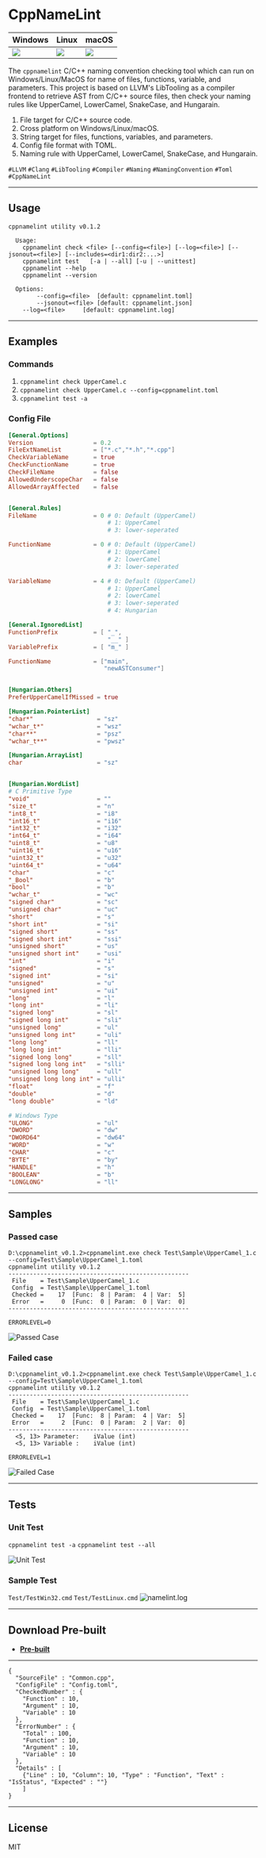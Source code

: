 # **CppNameLint**

| Windows | Linux | macOS |
|---------|-------|-------|
|![](https://dev.azure.com/CppNameLint/cpp-namelint/_apis/build/status/cpp-namelint?branchName=master&jobName=Windows) |![](https://dev.azure.com/CppNameLint/cpp-namelint/_apis/build/status/cpp-namelint?branchName=master&jobName=Linux)   | ![](https://dev.azure.com/CppNameLint/cpp-namelint/_apis/build/status/cpp-namelint?branchName=master&jobName=macOS)


The `cppnamelint` C/C++ naming convention checking tool which can run on Windows/Linux/MacOS for name of files, functions, variable, and parameters. This project is based on LLVM's LibTooling as a compiler frontend to retrieve AST from C/C++ source files, then check your naming rules like UpperCamel, LowerCamel, SnakeCase, and Hungarain.

1. File target for C/C++ source code.
1. Cross platform on Windows/Linux/macOS.
1. String target for files, functions, variables, and parameters.
1. Config file format with TOML.
1. Naming rule with UpperCamel, LowerCamel, SnakeCase, and Hungarain.


`#LLVM` `#Clang` `#LibTooling` `#Compiler` `#Naming` `#NamingConvention` `#Toml` `#CppNameLint`


----------

## **Usage**
```
cppnamelint utility v0.1.2

  Usage:
    cppnamelint check <file> [--config=<file>] [--log=<file>] [--jsonout=<file>] [--includes=<dir1:dir2:...>]
    cppnamelint test   [-a | --all] [-u | --unittest]
    cppnamelint --help
    cppnamelint --version

  Options:
        --config=<file>  [default: cppnamelint.toml]
        --jsonout=<file> [default: cppnamelint.json]
    --log=<file>     [default: cppnamelint.log]
```


----------

## **Examples**

### **Commands**

1. `cppnamelint check UpperCamel.c`
1. `cppnamelint check UpperCamel.c --config=cppnamelint.toml`
1. `cppnamelint test -a`

### **Config File**

```toml
[General.Options]
Version                 = 0.2
FileExtNameList         = ["*.c","*.h","*.cpp"]
CheckVariableName       = true
CheckFunctionName       = true
CheckFileName           = false
AllowedUnderscopeChar   = false
AllowedArrayAffected    = false


[General.Rules]
FileName                = 0 # 0: Default (UpperCamel)
                            # 1: UpperCamel
                            # 3: lower-seperated

FunctionName            = 0 # 0: Default (UpperCamel)
                            # 1: UpperCamel
                            # 2: lowerCamel
                            # 3: lower-seperated

VariableName            = 4 # 0: Default (UpperCamel)
                            # 1: UpperCamel
                            # 2: lowerCamel
                            # 3: lower-seperated
                            # 4: Hungarian

[General.IgnoredList]
FunctionPrefix          = [ "_",
                            "__" ]
VariablePrefix          = [ "m_" ]

FunctionName            = ["main",
                           "newASTConsumer"]


[Hungarian.Others]
PreferUpperCamelIfMissed = true

[Hungarian.PointerList]
"char*"                  = "sz"
"wchar_t*"               = "wsz"
"char**"                 = "psz"
"wchar_t**"              = "pwsz"

[Hungarian.ArrayList]
char                     = "sz"


[Hungarian.WordList]
# C Primitive Type
"void"                   = ""
"size_t"                 = "n"
"int8_t"                 = "i8"
"int16_t"                = "i16"
"int32_t"                = "i32"
"int64_t"                = "i64"
"uint8_t"                = "u8"
"uint16_t"               = "u16"
"uint32_t"               = "u32"
"uint64_t"               = "u64"
"char"                   = "c"
"_Bool"                  = "b"
"bool"                   = "b"
"wchar_t"                = "wc"
"signed char"            = "sc"
"unsigned char"          = "uc"
"short"                  = "s"
"short int"              = "si"
"signed short"           = "ss"
"signed short int"       = "ssi"
"unsigned short"         = "us"
"unsigned short int"     = "usi"
"int"                    = "i"
"signed"                 = "s"
"signed int"             = "si"
"unsigned"               = "u"
"unsigned int"           = "ui"
"long"                   = "l"
"long int"               = "li"
"signed long"            = "sl"
"signed long int"        = "sli"
"unsigned long"          = "ul"
"unsigned long int"      = "uli"
"long long"              = "ll"
"long long int"          = "lli"
"signed long long"       = "sll"
"signed long long int"   = "slli"
"unsigned long long"     = "ull"
"unsigned long long int" = "ulli"
"float"                  = "f"
"double"                 = "d"
"long double"            = "ld"

# Windows Type
"ULONG"                  = "ul"
"DWORD"                  = "dw"
"DWORD64"                = "dw64"
"WORD"                   = "w"
"CHAR"                   = "c"
"BYTE"                   = "by"
"HANDLE"                 = "h"
"BOOLEAN"                = "b"
"LONGLONG"               = "ll"
```

----------

## **Samples**

### **Passed case**

```shell
D:\cppnamelint_v0.1.2>cppnamelint.exe check Test\Sample\UpperCamel_1.c --config=Test\Sample\UpperCamel_1.toml
cppnamelint utility v0.1.2
---------------------------------------------------
 File    = Test\Sample\UpperCamel_1.c
 Config  = Test\Sample\UpperCamel_1.toml
 Checked =    17  [Func:  8 | Param:  4 | Var:  5]
 Error   =     0  [Func:  0 | Param:  0 | Var:  0]
---------------------------------------------------

ERRORLEVEL=0
```
  
![Passed Case](https://i.imgur.com/JmULdqR.png)

### **Failed case**

```shell
D:\cppnamelint_v0.1.2>cppnamelint.exe check Test\Sample\UpperCamel_1.c --config=Test\Sample\UpperCamel_1.toml
cppnamelint utility v0.1.2
---------------------------------------------------
 File    = Test\Sample\UpperCamel_1.c
 Config  = Test\Sample\UpperCamel_1.toml
 Checked =    17  [Func:  8 | Param:  4 | Var:  5]
 Error   =     2  [Func:  0 | Param:  2 | Var:  0]
---------------------------------------------------
  <5, 13> Parameter:    iValue (int)
  <5, 13> Variable :    iValue (int)

ERRORLEVEL=1
```
  
![Failed Case](https://i.imgur.com/YLWolw0.png)


----------

## **Tests**

### **Unit Test**

`cppnamelint test -a`
`cppnamelint test --all`

![Unit Test](https://i.imgur.com/a09h4Yg.png)


### **Sample Test**

`Test/TestWin32.cmd`
`Test/TestLinux.cmd`
![namelint.log](https://i.imgur.com/rEnoOs4.png)


----------

## **Download Pre-built**

- [**Pre-built**](https://github.com/dougpuob/cpp-namelint/releases)


----------


```
{
  "SourceFile" : "Common.cpp",
  "ConfigFile" : "Config.toml",
  "CheckedNumber" : {
    "Function" : 10,
    "Argument" : 10,
    "Variable" : 10
  },
  "ErrorNumber" : {
    "Total" : 100,
    "Function" : 10,
    "Argument" : 10,
    "Variable" : 10
  },
  "Details" : [
    {"Line" : 10, "Column": 10, "Type" : "Function", "Text" : "IsStatus", "Expected" : ""}
    ]
}
```


----------


## License
MIT

